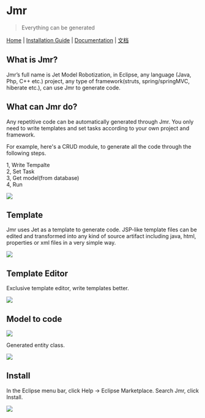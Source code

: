 # Jmr

> Everything can be generated

<a href="http://www.jmr-source.com" target="_blank">Home</a> | 
<a href="http://www.jmr-source.com/doc/en/index.html#html/install-and-uninstall.html" target="_blank">Installation Guide</a> |
<a href="http://www.jmr-source.com/doc/en/index.html" target="_blank">Documentation</a> |
<a href="http://www.jmr-source.com/doc/zh/index.html">文档</a>

## What is Jmr?

Jmr’s full name is Jet Model Robotization, in Eclipse, any language (Java, Php, C++ etc.) project, any type of framework(struts, spring/springMVC, hiberate etc.), can use Jmr to generate code.

## What can Jmr do?

Any repetitive code can be automatically generated through Jmr. You only need to write templates and set tasks according to your own project and framework.

For example, here's a CRUD module, to generate all the code through the following steps.

1, Write Tempalte   
2, Set Task  
3, Get model(from database)  
4, Run

![](image/1.png)

## Template

Jmr uses Jet as a template to generate code. JSP-like template files can be edited and transformed into any kind of source artifact including java, html, properties or xml files in a very simple way.

![](image/2.png)

## Template Editor
Exclusive template editor, write templates better.

![](image/6.gif)

## Model to code

![](image/3.png)

Generated entity class.

![](image/4.png)

## <span id="1">Install</span>

In the Eclipse menu bar, click Help -> Eclipse Marketplace. Search Jmr, click Install.

![](image/5.png)